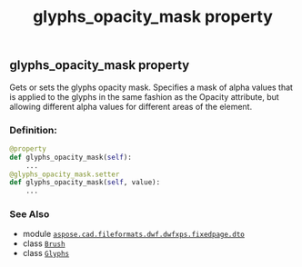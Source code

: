 ﻿---
title: glyphs_opacity_mask property
second_title: Aspose.CAD for Python via .NET API References
description: 
type: docs
weight: 130
url: /python-net/aspose.cad.fileformats.dwf.dwfxps.fixedpage.dto/glyphs/glyphs_opacity_mask/
is_root: false
---

## glyphs_opacity_mask property


Gets or sets the glyphs opacity mask.
Specifies a mask of alpha values that is applied to the glyphs in the same fashion as the Opacity attribute,
but allowing different alpha values for different areas of the element.
### Definition:
```python
@property
def glyphs_opacity_mask(self):
    ...
@glyphs_opacity_mask.setter
def glyphs_opacity_mask(self, value):
    ...
```

### See Also
* module [`aspose.cad.fileformats.dwf.dwfxps.fixedpage.dto`](../../)
* class [`Brush`](/cad/python-net/aspose.cad.fileformats.dwf.dwfxps.fixedpage.dto/brush)
* class [`Glyphs`](/cad/python-net/aspose.cad.fileformats.dwf.dwfxps.fixedpage.dto/glyphs)
